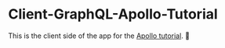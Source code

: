 # Client-GraphQL-Apollo-Tutorial

This is the client side of the app for the [Apollo tutorial](http://apollographql.com/docs/tutorial/introduction.html). 🚀

